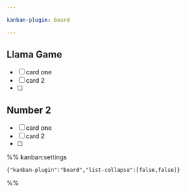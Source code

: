 ```yaml
---

kanban-plugin: board

---
```


## Llama Game

- [ ] card one
- [ ] card 2
- [ ] 


## Number 2

- [ ] card one
- [ ] card 2
- [ ] 




%% kanban:settings
```
{"kanban-plugin":"board","list-collapse":[false,false]}
```
%%